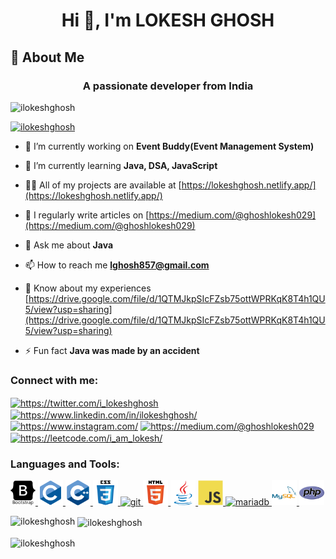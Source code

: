 <h1 align="center">Hi 👋, I'm LOKESH GHOSH</h1>
<h2>🚀 About Me</h2>
<h3 align="center">A passionate developer from India</h3>

<p align="left"> <img src="https://komarev.com/ghpvc/?username=ilokeshghosh&label=Profile%20views&color=0e75b6&style=flat" alt="ilokeshghosh" /> </p>

<p align="left"> <a href="https://github.com/ryo-ma/github-profile-trophy"><img src="https://github-profile-trophy.vercel.app/?username=ilokeshghosh" alt="ilokeshghosh" /></a> </p>

- 🔭 I’m currently working on **Event Buddy(Event Management System)**

- 🌱 I’m currently learning **Java, DSA, JavaScript**

- 👨‍💻 All of my projects are available at [https://lokeshghosh.netlify.app/](https://lokeshghosh.netlify.app/)

- 📝 I regularly write articles on [https://medium.com/@ghoshlokesh029](https://medium.com/@ghoshlokesh029)

- 💬 Ask me about **Java**

- 📫 How to reach me **lghosh857@gmail.com**

- 📄 Know about my experiences [https://drive.google.com/file/d/1QTMJkpSIcFZsb75ottWPRKqK8T4h1QU5/view?usp=sharing](https://drive.google.com/file/d/1QTMJkpSIcFZsb75ottWPRKqK8T4h1QU5/view?usp=sharing)

- ⚡ Fun fact **Java was made by an accident**

<h3 align="left">Connect with me:</h3>
<p align="left">
<a href="https://twitter.com/https://twitter.com/i_lokeshghosh" target="blank"><img align="center" src="https://raw.githubusercontent.com/rahuldkjain/github-profile-readme-generator/master/src/images/icons/Social/twitter.svg" alt="https://twitter.com/i_lokeshghosh" height="30" width="40" /></a>
<a href="https://linkedin.com/in/https://www.linkedin.com/in/ilokeshghosh/" target="blank"><img align="center" src="https://raw.githubusercontent.com/rahuldkjain/github-profile-readme-generator/master/src/images/icons/Social/linked-in-alt.svg" alt="https://www.linkedin.com/in/ilokeshghosh/" height="30" width="40" /></a>
<a href="https://instagram.com/https://www.instagram.com/" target="blank"><img align="center" src="https://raw.githubusercontent.com/rahuldkjain/github-profile-readme-generator/master/src/images/icons/Social/instagram.svg" alt="https://www.instagram.com/" height="30" width="40" /></a>
<a href="https://medium.com/https://medium.com/@ghoshlokesh029" target="blank"><img align="center" src="https://raw.githubusercontent.com/rahuldkjain/github-profile-readme-generator/master/src/images/icons/Social/medium.svg" alt="https://medium.com/@ghoshlokesh029" height="30" width="40" /></a>
<a href="https://www.leetcode.com/https://leetcode.com/i_am_lokesh/" target="blank"><img align="center" src="https://raw.githubusercontent.com/rahuldkjain/github-profile-readme-generator/master/src/images/icons/Social/leet-code.svg" alt="https://leetcode.com/i_am_lokesh/" height="30" width="40" /></a>
</p>

<h3 align="left">Languages and Tools:</h3>
<p align="left"> <a href="https://getbootstrap.com" target="_blank" rel="noreferrer"> <img src="https://raw.githubusercontent.com/devicons/devicon/master/icons/bootstrap/bootstrap-plain-wordmark.svg" alt="bootstrap" width="40" height="40"/> </a> <a href="https://www.cprogramming.com/" target="_blank" rel="noreferrer"> <img src="https://raw.githubusercontent.com/devicons/devicon/master/icons/c/c-original.svg" alt="c" width="40" height="40"/> </a> <a href="https://www.w3schools.com/cpp/" target="_blank" rel="noreferrer"> <img src="https://raw.githubusercontent.com/devicons/devicon/master/icons/cplusplus/cplusplus-original.svg" alt="cplusplus" width="40" height="40"/> </a> <a href="https://www.w3schools.com/css/" target="_blank" rel="noreferrer"> <img src="https://raw.githubusercontent.com/devicons/devicon/master/icons/css3/css3-original-wordmark.svg" alt="css3" width="40" height="40"/> </a> <a href="https://git-scm.com/" target="_blank" rel="noreferrer"> <img src="https://www.vectorlogo.zone/logos/git-scm/git-scm-icon.svg" alt="git" width="40" height="40"/> </a> <a href="https://www.w3.org/html/" target="_blank" rel="noreferrer"> <img src="https://raw.githubusercontent.com/devicons/devicon/master/icons/html5/html5-original-wordmark.svg" alt="html5" width="40" height="40"/> </a> <a href="https://www.java.com" target="_blank" rel="noreferrer"> <img src="https://raw.githubusercontent.com/devicons/devicon/master/icons/java/java-original.svg" alt="java" width="40" height="40"/> </a> <a href="https://developer.mozilla.org/en-US/docs/Web/JavaScript" target="_blank" rel="noreferrer"> <img src="https://raw.githubusercontent.com/devicons/devicon/master/icons/javascript/javascript-original.svg" alt="javascript" width="40" height="40"/> </a> <a href="https://mariadb.org/" target="_blank" rel="noreferrer"> <img src="https://www.vectorlogo.zone/logos/mariadb/mariadb-icon.svg" alt="mariadb" width="40" height="40"/> </a> <a href="https://www.mysql.com/" target="_blank" rel="noreferrer"> <img src="https://raw.githubusercontent.com/devicons/devicon/master/icons/mysql/mysql-original-wordmark.svg" alt="mysql" width="40" height="40"/> </a> <a href="https://www.php.net" target="_blank" rel="noreferrer"> <img src="https://raw.githubusercontent.com/devicons/devicon/master/icons/php/php-original.svg" alt="php" width="40" height="40"/> </a> </p>

<p><img align="left" src="https://github-readme-stats.vercel.app/api/top-langs?username=ilokeshghosh&show_icons=true&locale=en&layout=compact" alt="ilokeshghosh" /></p>

<p>&nbsp;<img align="center" src="https://github-readme-stats.vercel.app/api?username=ilokeshghosh&show_icons=true&locale=en" alt="ilokeshghosh" /></p>

<p><img align="center" src="https://github-readme-streak-stats.herokuapp.com/?user=ilokeshghosh&" alt="ilokeshghosh" /></p>

